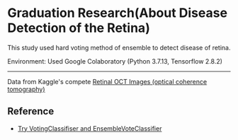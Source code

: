 # Graduation Research(About Disease Detection of the Retina)
 
 This study used hard voting method of ensemble to detect disease of retina.
 
 Environment: Used Google Colaboratory (Python 3.7.13, Tensorflow 2.8.2)
____
Data from Kaggle's compete [Retinal OCT Images (optical coherence tomography)](https://www.kaggle.com/datasets/paultimothymooney/kermany2018)

## Reference
* [Try VotingClassifiser and EnsembleVoteClassifier](https://www.kaggle.com/code/boulaalamcfk/try-votingclassifiser-and-ensemblevoteclassifier)
